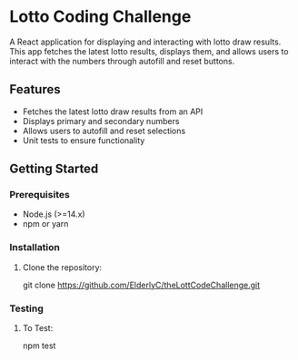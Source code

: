 # Lotto Coding Challenge

A React application for displaying and interacting with lotto draw results. This app fetches the latest lotto results, displays them, and allows users to interact with the numbers through autofill and reset buttons.

## Features

- Fetches the latest lotto draw results from an API
- Displays primary and secondary numbers
- Allows users to autofill and reset selections
- Unit tests to ensure functionality

## Getting Started

### Prerequisites

- Node.js (>=14.x)
- npm or yarn

### Installation

1. Clone the repository:

   git clone https://github.com/ElderlyC/theLottCodeChallenge.git

### Testing

1. To Test:

   npm test
